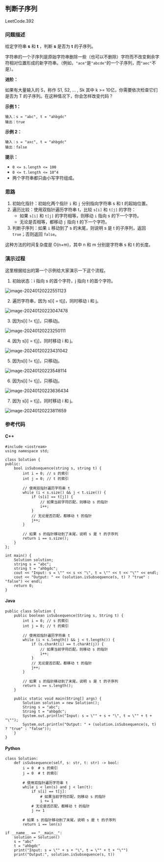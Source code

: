 ## 判断子序列

LeetCode.392

### 问题描述

给定字符串 **s** 和 **t** ，判断 **s** 是否为 **t** 的子序列。

字符串的一个子序列是原始字符串删除一些（也可以不删除）字符而不改变剩余字符相对位置形成的新字符串。（例如，`"ace"`是`"abcde"`的一个子序列，而`"aec"`不是）。

**进阶：**

如果有大量输入的 S，称作 S1, S2, ... , Sk 其中 k >= 10亿，你需要依次检查它们是否为 T 的子序列。在这种情况下，你会怎样改变代码？

**示例 1：**

```
输入：s = "abc", t = "ahbgdc"
输出：true
```

**示例 2：**

```
输入：s = "axc", t = "ahbgdc"
输出：false
```

 **提示：**

- `0 <= s.length <= 100`
- `0 <= t.length <= 10^4`
- 两个字符串都只由小写字符组成。

### 思路

1. 初始化指针：初始化两个指针 `i` 和 `j` 分别指向字符串 s 和 t 的起始位置。
2. 遍历比较：使用双指针遍历字符串 t，比较 `s[i]` 和 `t[j]` 的字符：
   - 如果 `s[i]` 和 `t[j]` 的字符相等，则移动 `i` 指向 s 的下一个字符。
   - 无论是否相等，都移动 `j` 指向 t 的下一个字符。
3. 判断子序列：如果 `i` 移动到了 s 的末尾，则说明 s 是 t 的子序列，返回 `true`；否则返回 `false`。

这种方法的时间复杂度是 O(n+m)，其中 n 和 m 分别是字符串 s 和 t 的长度。

### 演示过程

这里根据给出的第一个示例给大家演示一下这个流程。

1. 初始状态：i 指向 s 的首个字符，j 指向 t 的首个字符。

![image-20240120222551123](https://raw.githubusercontent.com/aqjsp/Pictures/main/202401210006977.png)

2. 遍历字符串，因为 s[i] = t[j]，同时移动 i 和 j。

![image-20240120223047478](https://raw.githubusercontent.com/aqjsp/Pictures/main/202401210006642.png)

3. 因为s[i] != t[j]，只移动j。

![image-20240120223250111](https://raw.githubusercontent.com/aqjsp/Pictures/main/202401210006118.png)

4. 因为 s[i] = t[j]，同时移动 i 和 j。

![image-20240120223431042](https://raw.githubusercontent.com/aqjsp/Pictures/main/202401210006935.png)

5. 因为s[i] != t[j]，只移动j。

![image-20240120223548114](https://raw.githubusercontent.com/aqjsp/Pictures/main/202401210006906.png)

6. 因为s[i] != t[j]，只移动j。

![image-20240120223636434](https://raw.githubusercontent.com/aqjsp/Pictures/main/202401210006653.png)

7. 因为 s[i] = t[j]，同时移动 i 和 j。

![image-20240120223811659](https://raw.githubusercontent.com/aqjsp/Pictures/main/202401210006078.png)

### 参考代码

#### C++

```
#include <iostream>
using namespace std;

class Solution {
public:
    bool isSubsequence(string s, string t) {
        int i = 0; // s 的索引
        int j = 0; // t 的索引

        // 使用双指针遍历字符串 t
        while (i < s.size() && j < t.size()) {
            if (s[i] == t[j]) {
                // 如果当前字符匹配，则移动 s 的指针
                i++;
            }
            // 无论是否匹配，都移动 t 的指针
            j++;
        }

        // 如果 s 的指针移动到了末尾，说明 s 是 t 的子序列
        return i == s.size();
    }
};

int main() {
    Solution solution;
    string s = "abc";
    string t = "ahbgdc";
    cout << "Input: s = \"" << s << "\", t = \"" << t << "\"" << endl;
    cout << "Output: " << (solution.isSubsequence(s, t) ? "true" : "false") << endl;
    return 0;
}
```

#### Java

```
public class Solution {
    public boolean isSubsequence(String s, String t) {
        int i = 0; // s 的索引
        int j = 0; // t 的索引

        // 使用双指针遍历字符串 t
        while (i < s.length() && j < t.length()) {
            if (s.charAt(i) == t.charAt(j)) {
                // 如果当前字符匹配，则移动 s 的指针
                i++;
            }
            // 无论是否匹配，都移动 t 的指针
            j++;
        }

        // 如果 s 的指针移动到了末尾，说明 s 是 t 的子序列
        return i == s.length();
    }

    public static void main(String[] args) {
        Solution solution = new Solution();
        String s = "abc";
        String t = "ahbgdc";
        System.out.println("Input: s = \"" + s + "\", t = \"" + t + "\"");
        System.out.println("Output: " + (solution.isSubsequence(s, t) ? "true" : "false"));
    }
}
```

#### Python

```
class Solution:
    def isSubsequence(self, s: str, t: str) -> bool:
        i = 0  # s 的索引
        j = 0  # t 的索引

        # 使用双指针遍历字符串 t
        while i < len(s) and j < len(t):
            if s[i] == t[j]:
                # 如果当前字符匹配，则移动 s 的指针
                i += 1
            # 无论是否匹配，都移动 t 的指针
            j += 1

        # 如果 s 的指针移动到了末尾，说明 s 是 t 的子序列
        return i == len(s)

if __name__ == "__main__":
    solution = Solution()
    s = "abc"
    t = "ahbgdc"
    print("Input: s = \"" + s + "\", t = \"" + t + "\"")
    print("Output:", solution.isSubsequence(s, t))
```

